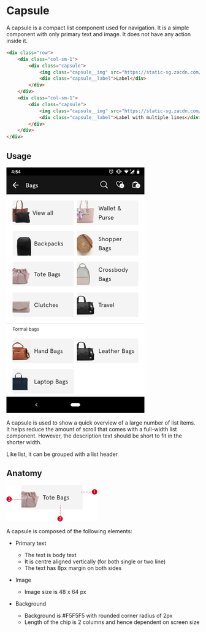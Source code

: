 # Capsule

A capsule is a compact list component used for navigation. It is a simple component with only primary text and image. It does not have any action inside it.

```html
<div class="row">
	<div class="col-sm-1">
		<div class="capsule">
			<img class="capsule__img" src="https://static-sg.zacdn.com/cms/categories/main/sub/ViewAllWOMEN.jpg" />
			<div class="capsule__label">Label</div>
		</div>
	</div>
	<div class="col-sm-1">
		<div class="capsule">
			<img class="capsule__img" src="https://static-sg.zacdn.com/cms/categories/main/sub/ViewAllWOMEN.jpg" />
			<div class="capsule__label">Label with multiple lines</div>
		</div>
	</div>
</div>
```

## Usage

![capsule usage](img/capsule/capsule_usage.jpg)

A capsule is used to show a quick overview of a large number of list items. It helps reduce the amount of scroll that comes with a full-width list component.
However, the description text should be short to fit in the shorter width.

Like list, it can be grouped with a list header


## Anatomy

![Capsule](img/capsule/capsule_anatomy.jpg "Capsule Anatomy")

A capsule is composed of the following elements:

* Primary text
	* The text is body text
	* It is centre aligned vertically (for both single or two line)
	* The text has 8px margin on both sides 

* Image
	* Image size is 48 x 64 px

* Background
	* Background is #F5F5F5 with rounded corner radius of 2px
	* Length of the chip is 2 columns and hence dependent on screen size
